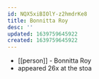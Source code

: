 ```yaml
---
id: NQX5xiBIOlY-z2hmdrKe8
title: Bonnitta Roy
desc: ''
updated: 1639759645922
created: 1639759645922
---
```



- [[person]] - Bonnitta Roy
- appeared 26x at the stoa
